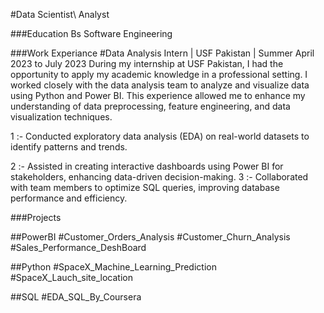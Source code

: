#Data Scientist\ Analyst

###Education
Bs Software Engineering

###Work Experiance
#Data Analysis Intern | USF Pakistan | Summer April 2023 to July 2023
During my internship at USF Pakistan, I had the opportunity to apply my academic knowledge in a professional setting. I worked closely with the data analysis team to analyze and visualize data using Python and Power BI. This experience allowed me to enhance my understanding of data preprocessing, feature engineering, and data visualization techniques.

1 :- Conducted exploratory data analysis (EDA) on real-world datasets to identify patterns and trends.

2 :- Assisted in creating interactive dashboards using Power BI for stakeholders, enhancing data-driven decision-making.
3 :- Collaborated with team members to optimize SQL queries, improving database performance and efficiency.

###Projects

##PowerBI
#Customer_Orders_Analysis
#Customer_Churn_Analysis
#Sales_Performance_DeshBoard

##Python
#SpaceX_Machine_Learning_Prediction
#SpaceX_Lauch_site_location

##SQL
#EDA_SQL_By_Coursera
